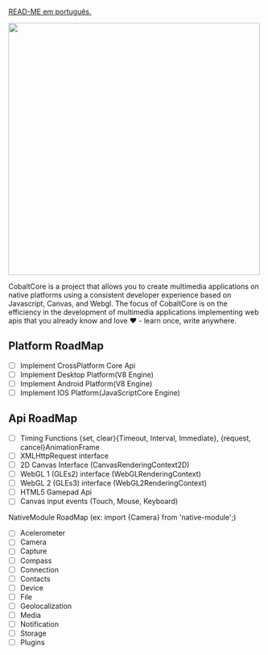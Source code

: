 [READ-ME em português.](https://github.com/luciancaetano/colbalt-core/blob/master/RADME-ptBr.md)

<img src="https://raw.githubusercontent.com/luciancaetano/colbalt-core/master/media/logo.png" width="500">

CobaltCore is a project that allows you to create multimedia applications on native platforms using a consistent developer experience based on Javascript, Canvas, and Webgl. The focus of CobaltCore is on the efficiency in the development of multimedia applications implementing web apis that you already know and love ❤ - learn once, write anywhere.

Platform RoadMap
---
- [ ] Implement CrossPlatform Core Api
- [ ] Implement Desktop Platform(V8 Engine)
- [ ] Implement Android Platform(V8 Engine)
- [ ] Implement IOS Platform(JavaScriptCore Engine)

Api RoadMap
---
- [ ] Timing Functions {set, clear}{Timeout, Interval, Immediate}, {request, cancel}AnimationFrame
- [ ] XMLHttpRequest interface
- [ ] 2D Canvas Interface (CanvasRenderingContext2D)
- [ ] WebGL 1 (GLEs2) interface (WebGLRenderingContext)
- [ ] WebGL 2 (GLEs3) interface (WebGL2RenderingContext)
- [ ] HTML5 Gamepad Api
- [ ] Canvas input events (Touch, Mouse, Keyboard)

NativeModule RoadMap (ex: import {Camera} from 'native-module';)
- [ ] Acelerometer
- [ ] Camera
- [ ] Capture
- [ ] Compass
- [ ] Connection
- [ ] Contacts
- [ ] Device
- [ ] File
- [ ] Geolocalization
- [ ] Media
- [ ] Notification
- [ ] Storage
- [ ] Plugins
